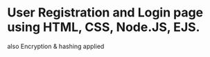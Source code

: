 # User Registration and Login page using HTML, CSS, Node.JS, EJS. 
also Encryption & hashing applied
